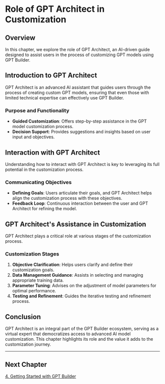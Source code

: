 # Role of GPT Architect in Customization

## Overview
In this chapter, we explore the role of GPT Architect, an AI-driven guide designed to assist users in the process of customizing GPT models using GPT Builder.

## Introduction to GPT Architect
GPT Architect is an advanced AI assistant that guides users through the process of creating custom GPT models, ensuring that even those with limited technical expertise can effectively use GPT Builder.

### Purpose and Functionality
- **Guided Customization**: Offers step-by-step assistance in the GPT model customization process.
- **Decision Support**: Provides suggestions and insights based on user input and objectives.

## Interaction with GPT Architect
Understanding how to interact with GPT Architect is key to leveraging its full potential in the customization process.

### Communicating Objectives
- **Defining Goals**: Users articulate their goals, and GPT Architect helps align the customization process with these objectives.
- **Feedback Loop**: Continuous interaction between the user and GPT Architect for refining the model.

## GPT Architect's Assistance in Customization
GPT Architect plays a critical role at various stages of the customization process.

### Customization Stages
1. **Objective Clarification**: Helps users clarify and define their customization goals.
2. **Data Management Guidance**: Assists in selecting and managing appropriate training data.
3. **Parameter Tuning**: Advises on the adjustment of model parameters for optimal performance.
4. **Testing and Refinement**: Guides the iterative testing and refinement process.

## Conclusion
GPT Architect is an integral part of the GPT Builder ecosystem, serving as a virtual expert that democratizes access to advanced AI model customization. This chapter highlights its role and the value it adds to the customization journey.

---

## Next Chapter
[4. Getting Started with GPT Builder](/chapter-4.md)

